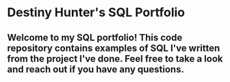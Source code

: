 # Destiny Hunter's SQL Portfolio


## Welcome to my SQL portfolio! This code repository contains examples of SQL I've written from the project I've done. Feel free to take a look and reach out if you have any questions.
